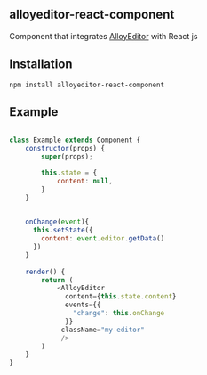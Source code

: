 ## alloyeditor-react-component

Component that integrates [AlloyEditor](https://alloyeditor.com/) with React js

## Installation

```
npm install alloyeditor-react-component
```

## Example

```js

class Example extends Component {
    constructor(props) {
        super(props);

        this.state = {
            content: null,
        }
    }

  
    onChange(event){
      this.setState({
        content: event.editor.getData()
      })
    }
    
    render() {
        return (
            <AlloyEditor 
              content={this.state.content} 
              events={{
                "change": this.onChange
              }}
             className="my-editor"   
             />
        )
    }
}
```